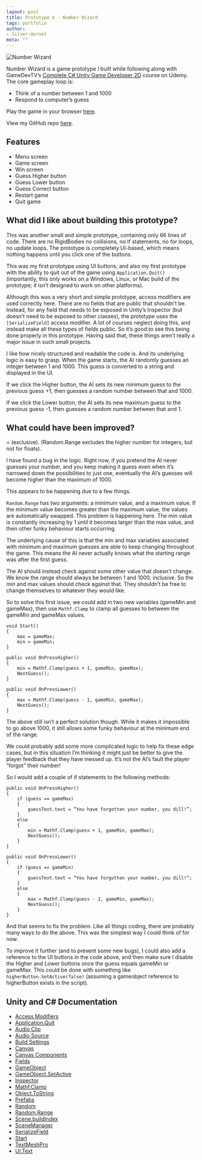 ```yaml
---
layout: post
title: Prototype 6 - Number Wizard
tags: portfolio
author:
- Silver-Hornet
meta: ""
---
```


![Number Wizard]({{site.url}}/number-wizard.gif)

Number Wizard is a game prototype I built while following along with GameDevTV’s [Complete C# Unity Game Developer 2D](https://www.udemy.com/course/unitycourse/) course on Udemy. The core gameplay loop is:

- Think of a number between 1 and 1000
- Respond to computer’s guess

Play the game in your browser [here](https://play.unity.com/mg/other/gamedevtv-s-number-wizard).

View my GitHub repo [here](https://github.com/silver-hornet/gamedevtv-number-wizard).

## Features
- Menu screen
- Game screen
- Win screen
- Guess Higher button
- Guess Lower button
- Guess Correct button
- Restart game
- Quit game

## What did I like about building this prototype?
This was another small and simple prototype, containing only 66 lines of code. There are no RigidBodies no collisions, no if statements, no for loops, no update loops. The prototype is completely UI-based, which means nothing happens until you click one of the buttons.

This was my first prototype using UI buttons, and also my first prototype with the ability to quit out of the game using `Application.Quit()` (importantly, this only works on a Windows, Linux, or Mac build of the prototype; it isn’t designed to work on other platforms).

Although this was a very short and simple prototype, access modifiers are used correctly here. There are no fields that are public that shouldn’t be. Instead, for any field that needs to be exposed in Unity’s Inspector (but doesn’t need to be exposed to other classes), the prototype uses the `[SerializeField]` access modifier. A lot of courses neglect doing this, and instead make all these types of fields public. So it’s good to see this being done properly in this prototype. Having said that, these things aren’t really a major issue in such small projects.

I like how nicely structured and readable the code is. And its underlying logic is easy to grasp. When the game starts, the AI randomly guesses an integer between 1 and 1000. This guess is converted to a string and displayed in the UI.

If we click the Higher button, the AI sets its new minimum guess to the previous guess +1, then guesses a random number between that and 1000.

If we click the Lower button, the AI sets its new maximum guess to the previous guess -1, then guesses a random number between that and 1.


## What could have been improved?
= (exclusive). (Random.Range excludes the higher number for integers, but not for floats). 

I have found a bug in the logic. Right now, if you pretend the AI never guesses your number, and you keep making it guess even when it’s narrowed down the possibilities to just one, eventually the AI’s guesses will become higher than the maximum of 1000.

This appears to be happening due to a few things.

`Random.Range` has two arguments: a minimum value, and a maximum value. If the minimum value becomes greater than the maximum value, the values are automatically swapped. This problem is happening here. The min value is constantly increasing by 1 until it becomes larger than the max value, and then other funky behaviour starts occurring.

The underlying cause of this is that the min and max variables associated with minimum and maximum guesses are able to keep changing throughout the game. This means the AI never actually knows what the starting range was after the first guess.

The AI should instead check against some other value that doesn’t change. We know the range should always be between 1 and 1000, inclusive. So the min and max values should check against that. They shouldn’t be free to change themselves to whatever they would like.

So to solve this first issue, we could add in two new variables (gameMin and gameMax), then use `Mathf.Clamp` to clamp all guesses to between the gameMin and gameMax values.

    void Start()
    {
        max = gameMax;
        min = gameMin;
	}

 	public void OnPressHigher()
    {
        min = Mathf.Clamp(guess + 1, gameMin, gameMax);
        NextGuess();
    }

    public void OnPressLower()
    {
        max = Mathf.Clamp(guess - 1, gameMin, gameMax);
        NextGuess();
    }

The above still isn’t a perfect solution though. While it makes it impossible to go above 1000, it still allows some funky behaviour at the minimum end of the range.

We could probably add some more complicated logic to help fix these edge cases, but in this situation I’m thinking it might just be better to give the player feedback that they have messed up. It’s not the AI’s fault the player “forgot” their number!

So I would add a couple of if statements to the following methods:

	public void OnPressHigher()
    {
        if (guess == gameMax)
        {
            guessText.text = “You have forgotten your number, you dill!”;
        }
        else
        {
            min = Mathf.Clamp(guess + 1, gameMin, gameMax);
            NextGuess();
        }
    }

    public void OnPressLower()
    {
        if (guess == gameMin)
        {
            guessText.text = “You have forgotten your number, you dill!”;
        }
        else
        { 
            max = Mathf.Clamp(guess - 1, gameMin, gameMax);
            NextGuess();
        }
    }

And that seems to fix the problem. Like all things coding, there are probably many ways to do the above. This was the simplest way I could think of for now.

To improve it further (and to prevent some new bugs), I could also add a reference to the UI buttons in the code above, and then make sure I disable the Higher and Lower buttons once the guess equals gameMin or gameMax. This could be done with something like `higherButton.SetActive(false)` (assuming a gameobject reference to higherButton exists in the script).


## Unity and C# Documentation
- [Access Modifiers](https://docs.microsoft.com/en-us/dotnet/csharp/programming-guide/classes-and-structs/access-modifiers)
- [Application.Quit](https://docs.unity3d.com/2018.4/Documentation/ScriptReference/Application.Quit.html)
- [Audio Clip](https://docs.unity3d.com/2018.4/Documentation/Manual/class-AudioClip.html)
- [Audio Source](https://docs.unity3d.com/2018.4/Documentation/Manual/class-AudioSource.html)
- [Build Settings](https://docs.unity3d.com/2018.4/Documentation/Manual/BuildSettings.html)
- [Canvas](https://docs.unity3d.com/Packages/com.unity.ugui@1.0/manual/UICanvas.html)
- [Canvas Components](https://docs.unity3d.com/Packages/com.unity.ugui@1.0/manual/comp-CanvasComponents.html)
- [Fields](https://docs.microsoft.com/en-us/dotnet/csharp/programming-guide/classes-and-structs/fields)
- [GameObject](https://docs.unity3d.com/2018.4/Documentation/ScriptReference/GameObject.html)
- [GameObject.SetActive](https://docs.unity3d.com/2018.4/Documentation/ScriptReference/GameObject.SetActive.html)
- [Inspector](https://docs.unity3d.com/2018.4/Documentation/Manual/UsingTheInspector.html)
- [Mathf.Clamp](https://docs.unity3d.com/2018.4/Documentation/ScriptReference/Mathf.Clamp.html)
- [Object.ToString](https://docs.unity3d.com/2018.4/Documentation/ScriptReference/Object.ToString.html)
- [Prefabs](https://docs.unity3d.com/2018.4/Documentation/Manual/Prefabs.html)
- [Random](https://docs.unity3d.com/2018.4/Documentation/ScriptReference/Random.html)
- [Random.Range](https://docs.unity3d.com/2018.4/Documentation/ScriptReference/Random.Range.html)
- [Scene.buildIndex](https://docs.unity3d.com/2018.4/Documentation/ScriptReference/SceneManagement.Scene-buildIndex.html)
- [SceneManager](https://docs.unity3d.com/2018.4/Documentation/ScriptReference/SceneManagement.SceneManager.html)
- [SerializeField](https://docs.unity3d.com/2018.4/Documentation/ScriptReference/SerializeField.html)
- [Start](https://docs.unity3d.com/2018.4/Documentation/ScriptReference/MonoBehaviour.Start.html)
- [TextMeshPro](https://docs.unity3d.com/2018.4/Documentation/Manual/com.unity.textmeshpro.html)
- [UI.Text](https://docs.unity3d.com/2018.4/Documentation/ScriptReference/UI.Text.html)
